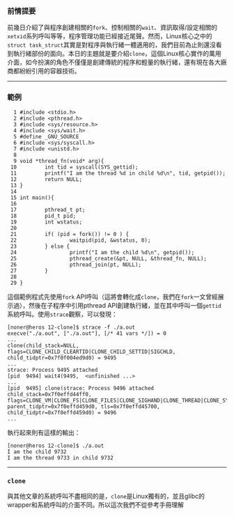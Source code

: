 ### 前情提要

前幾日介紹了與程序創建相關的`fork`、控制相關的`wait`、資訊取得/設定相關的`xetxid`系列呼叫等等，程序管理功能已經接近尾聲。然而，Linux核心之中的`struct task_struct`其實是對程序與執行緒一體適用的，我們目前為止則還沒看到執行緒部份的面向。本日的主題就是要介紹`clone`，這個Linux核心實作的萬用介面，如今扮演的角色不僅僅是創建傳統的程序和輕量的執行緒，還有現在各大廠商都紛紛引用的容器技術。

---
### 範例
```
  1 #include <stdio.h>
  2 #include <pthread.h>
  3 #include <sys/resource.h>
  4 #include <sys/wait.h>
  5 #define _GNU_SOURCE       
  6 #include <sys/syscall.h>
  7 #include <unistd.h>
  8          
  9 void *thread_fn(void* arg){
 10         int tid = syscall(SYS_gettid);                                                                                                   
 11         printf("I am the thread %d in child %d\n", tid, getpid());
 12         return NULL;
 13 }        
 14          
 15 int main(){
 16          
 17         pthread_t pt;
 18         pid_t pid;
 19         int wstatus;
 20          
 21         if( (pid = fork()) != 0 ) {
 22                 waitpid(pid, &wstatus, 0);
 23         } else {
 24                 printf("I am the child %d\n", getpid());
 25                 pthread_create(&pt, NULL, &thread_fn, NULL);
 26                 pthread_join(pt, NULL);
 27         }
 28          
 29 }        
```
這個範例程式先使用`fork` API呼叫（這將會轉化成`clone`，我們在`fork`一文曾經展示過），然後在子程序中引用pthread API創建執行緒，並在其中呼叫一個`gettid`系統呼叫。使用`strace`觀察，可以發現：
```
[noner@heros 12-clone]$ strace -f ./a.out 
execve("./a.out", ["./a.out"], [/* 41 vars */]) = 0
...
clone(child_stack=NULL, flags=CLONE_CHILD_CLEARTID|CLONE_CHILD_SETTID|SIGCHLD, child_tidptr=0x7f0f004ed9d0) = 9495
...
strace: Process 9495 attached
[pid  9494] wait4(9495,  <unfinished ...>
...
[pid  9495] clone(strace: Process 9496 attached
child_stack=0x7f0effd44ff0, flags=CLONE_VM|CLONE_FS|CLONE_FILES|CLONE_SIGHAND|CLONE_THREAD|CLONE_SYSVSEM|CLONE_SETTLS|CLONE_PARENT_SETTID|CLONE_CHILD_CLEARTID, parent_tidptr=0x7f0effd459d0, tls=0x7f0effd45700, child_tidptr=0x7f0effd459d0) = 9496
...
```
執行起來則有這樣的輸出：
```
[noner@heros 12-clone]$ ./a.out 
I am the child 9732
I am the thread 9733 in child 9732
```

---
### `clone`

與其他文章的系統呼叫不盡相同的是，`clone`是Linux獨有的，並且glibc的wrapper和系統呼叫的介面不同。所以這次我們不從參考手冊理解
